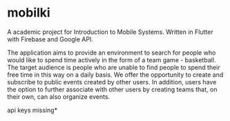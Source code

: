 # mobilki

A academic project for Introduction to Mobile Systems.
Written in Flutter with Firebase and Google API.

The application aims to provide an environment to search for people who would like to spend time actively in the form of a team game - basketball.
The target audience is people who are unable to find people to spend their free time in this way on a daily basis.
We offer the opportunity to create and subscribe to public events created by other users. In addition, users have the option to further associate with other users by creating teams that, on their own, can also organize events.


api keys missing*
